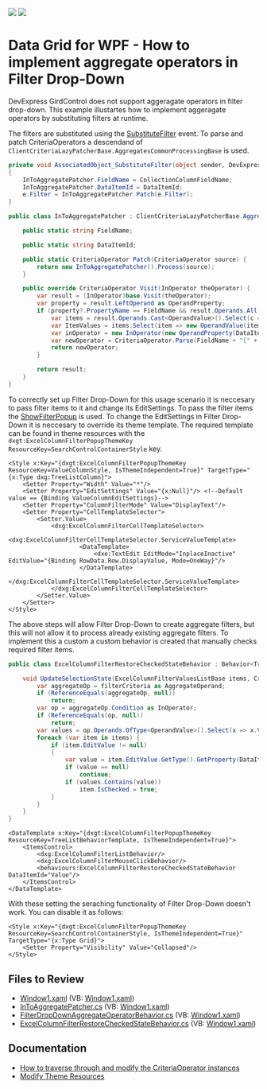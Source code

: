<!-- default badges list -->
![](https://img.shields.io/endpoint?url=https://codecentral.devexpress.com/api/v1/VersionRange/590928153/22.2.3%2B)
[![](https://img.shields.io/badge/📖_How_to_use_DevExpress_Examples-e9f6fc?style=flat-square)](https://docs.devexpress.com/GeneralInformation/403183)
<!-- default badges end -->
# Data Grid for WPF - How to implement aggregate operators in Filter Drop-Down

DevExpress GirdControl does not support aggeragate operators in filter drop-down. This example illustartes how to implement aggeragate operators by substituting filters at runtime.

The filters are substituted using the [SubstituteFilter](https://docs.devexpress.com/WPF/DevExpress.Xpf.Grid.GridControl.SubstituteFilter) event. To parse and patch CriteriaOperators a descendand of `ClientCriteriaLazyPatcherBase.AggregatesCommonProcessingBase` is used.

```cs
private void AssociatedObject_SubstituteFilter(object sender, DevExpress.Data.SubstituteFilterEventArgs e)
{
    InToAggregatePatcher.FieldName = CollectionColumnFieldName;
    InToAggregatePatcher.DataItemId = DataItemId;
    e.Filter = InToAggregatePatcher.Patch(e.Filter);
}

public class InToAggregatePatcher : ClientCriteriaLazyPatcherBase.AggregatesCommonProcessingBase {

    public static string FieldName;

    public static string DataItemId;

    public static CriteriaOperator Patch(CriteriaOperator source) {
        return new InToAggregatePatcher().Process(source);
    }

    public override CriteriaOperator Visit(InOperator theOperator) {
        var result = (InOperator)base.Visit(theOperator);
        var property = result.LeftOperand as OperandProperty;
        if (property?.PropertyName == FieldName && result.Operands.All(c => c is OperandValue)) {
            var items = result.Operands.Cast<OperandValue>().Select(c => c.Value);
            var ItemValues = items.Select(item => new OperandValue(item.GetType().GetProperty(DataItemId).GetValue(item)));
            var inOperator = new InOperator(new OperandProperty(DataItemId), ItemValues);
            var newOperator = CriteriaOperator.Parse(FieldName + "[" + inOperator.ToString() + "]");
            return newOperator;
        }

        return result;
    }
}
```

To correctly set up Filter Drop-Down for this usage scenario it is neccesary to pass filter items to it and change its EditSettings. To pass the filter items the [ShowFilterPopup](https://docs.devexpress.com/WPF/DevExpress.Xpf.Grid.DataViewBase.ShowFilterPopup) is used. To change the EditSettings in Filter Drop-Down it is neccesary to override its theme template. The required template can be found in theme resources with the `dxgt:ExcelColumnFilterPopupThemeKey ResourceKey=SearchControlContainerStyle` key.

```XAML
<Style x:Key="{dxgt:ExcelColumnFilterPopupThemeKey ResourceKey=ValueColumnStyle, IsThemeIndependent=True}" TargetType="{x:Type dxg:TreeListColumn}">
    <Setter Property="Width" Value="*"/>
    <Setter Property="EditSettings" Value="{x:Null}"/> <!--Default value == {Binding ValueColumnEditSettings}-->
    <Setter Property="ColumnFilterMode" Value="DisplayText"/>
    <Setter Property="CellTemplateSelector">
        <Setter.Value>
            <dxg:ExcelColumnFilterCellTemplateSelector>
                <dxg:ExcelColumnFilterCellTemplateSelector.ServiceValueTemplate>
                    <DataTemplate>
                        <dxe:TextEdit EditMode="InplaceInactive" EditValue="{Binding RowData.Row.DisplayValue, Mode=OneWay}"/>
                    </DataTemplate>
                </dxg:ExcelColumnFilterCellTemplateSelector.ServiceValueTemplate>
            </dxg:ExcelColumnFilterCellTemplateSelector>
        </Setter.Value>
    </Setter>
</Style>
```

The above steps will allow Filter Drop-Down to create aggregate filters, but this will not allow it to process already existing aggregate filters. To implement this a custom a custom behavior is created that manually checks required filter items.

```cs
public class ExcelColumnFilterRestoreCheckedStateBehavior : Behavior<TreeListView> {

    void UpdateSelectionState(ExcelColumnFilterValuesListBase items, CriteriaOperator filterCriteria) {
        var aggregateOp = filterCriteria as AggregateOperand;
        if (ReferenceEquals(aggregateOp, null))
            return;
        var op = aggregateOp.Condition as InOperator;
        if (ReferenceEquals(op, null))
            return;
        var values = op.Operands.OfType<OperandValue>().Select(x => x.Value).ToList();
        foreach (var item in items) {
            if (item.EditValue != null)
            {
                var value = item.EditValue.GetType().GetProperty(DataItemId).GetValue(item.EditValue);
                if (value == null)
                    continue;
                if (values.Contains(value))
                    item.IsChecked = true;
            }
        }
    }
}
```

```XAML
<DataTemplate x:Key="{dxgt:ExcelColumnFilterPopupThemeKey ResourceKey=TreeListBehaviorTemplate, IsThemeIndependent=True}">
    <ItemsControl>
        <dxg:ExcelColumnFilterListBehavior/>
        <dxg:ExcelColumnFilterMouseClickBehavior/>
        <behaviours:ExcelColumnFilterRestoreCheckedStateBehavior DataItemId="Value"/>
    </ItemsControl>
</DataTemplate>
```

With these setting the seraching functionality of Filter Drop-Down doesn't work. You can disable it as follows:
```XAML
<Style x:Key="{dxgt:ExcelColumnFilterPopupThemeKey ResourceKey=SearchControlContainerStyle, IsThemeIndependent=True}" TargetType="{x:Type Grid}">
    <Setter Property="Visibility" Value="Collapsed"/>
</Style>
```

## Files to Review

* [Window1.xaml](./CS/FilterDropDown_AgregateOperators/MainWindow.xaml) (VB: [Window1.xaml](./VB/FilterDropDown_AgregateOperators/MainWindow.xaml))
* [InToAggregatePatcher.cs](./CS/FilterDropDown_AgregateOperators/Behaviours/InToAggregatePatcher.cs) (VB: [Window1.xaml](./VB/FilterDropDown_AgregateOperators/Behaviours/InToAggregatePatcher.vb))
* [FilterDropDownAggregateOperatorBehavior.cs](./CS/FilterDropDown_AgregateOperators/Behaviours/FilterDropDownAggregateOperatorBehavior.cs) (VB: [Window1.xaml](./VB/FilterDropDown_AgregateOperators/Behaviours/FilterDropDownAggregateOperatorBehavior.vb))
* [ExcelColumnFilterRestoreCheckedStateBehavior.cs](./CS/FilterDropDown_AgregateOperators/Behaviours/ExcelColumnFilterRestoreCheckedStateBehavior.cs) (VB: [Window1.xaml](./VB/FilterDropDown_AgregateOperators/Behaviours/ExcelColumnFilterRestoreCheckedStateBehavior.vb))

## Documentation

- [How to traverse through and modify the CriteriaOperator instances](https://supportcenter.devexpress.com/internal/ticket/details/T320172)
- [Modify Theme Resources](https://docs.devexpress.com/WPF/403598/common-concepts/themes/customize-devexpress-theme-resources)
